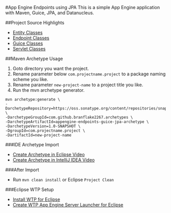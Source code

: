 #App Engine Endpoints using JPA
This is a simple App Engine application with Maven, Guice, JPA, and Datanucleus.

##Project Source Highlights
* [Entity Classes](src/main/java/org/gonevertical/server/entities)
* [Endpoint Classes](src/main/java/org/gonevertical/server/endpoints)
* [Guice Classes](src/main/java/org/gonevertical/server/guice)
* [Servlet Classes](src/main/java/org/gonevertical/server/servlets)

##Maven Archetype Usage
1. Goto directory you want the project.
2. Rename parameter below `com.projectname.project` to a package naming scheme you like.
3. Rename parameter `new-project-name` to a project title you like.
4. Run the mvn archetype generator.

```
mvn archetype:generate \
-DarchetypeRepository=https://oss.sonatype.org/content/repositories/snapshots \
-DarchetypeGroupId=com.github.branflake2267.archetypes \
-DarchetypeArtifactId=appengine-endpoints-guice-jpa-archetype \
-DarchetypeVersion=1.0-SNAPSHOT \
-DgroupId=com.projectname.project \
-DartifactId=new-project-name
```

###IDE Archetype Import
* [Create Archetype in Eclipse Video](https://www.youtube.com/watch?v=5QPOAXLGB2Y&list=PLBbgqtDgdc_RBdHY5TpQRRvjo1_1BTVkh&index=1)
* [Create Archetype in IntelliJ IDEA Video](https://www.youtube.com/watch?v=XD9anp_p4mc&list=PLBbgqtDgdc_RBdHY5TpQRRvjo1_1BTVkh&index=2)

###After Import
* Run `mvn clean install` or Eclipse `Project Clean`

###Eclipse WTP Setup
* [Install WTP for Eclipse](http://wiki.eclipse.org/WTP_FAQ#How_do_I_install_WTP.3F)
* [Create WTP App Engine Server Launcher for Eclipse](https://cloud.google.com/appengine/docs/java/webtoolsplatform)

